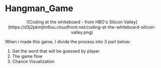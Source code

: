 # Hangman_Game

<center>![Coding at the whiteboard - from HBO's Silicon Valley](https://d3j2pkmjtin6ou.cloudfront.net/coding-at-the-whiteboard-silicon-valley.png)</center>

When i made this game, I divide the process into 3 part below:
<ol>
  <li>Get the word that will be guessed by player
  <li>The game flow
  <li>Chance Visualization
<ol>

